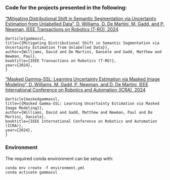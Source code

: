 
### Code for the projects presented in the following:

[“Mitigating Distributional Shift in Semantic Segmentation via Uncertainty Estimation from Unlabelled Data”, D. Williams, D. De Martini, M. Gadd, and P. Newman, IEEE Transactions on Robotics (T-RO), 2024](https://dswwilliams.github.io/posts/gammassl)
<!-- TODO: link this to my personal website not arxiv -->
```
@article{gammassl,
title={{Mitigating Distributional Shift in Semantic Segmentation via Uncertainty Estimation from Unlabelled Data}},
author={Williams, David and De Martini, Daniele and Gadd, Matthew and Newman, Paul},
booktitle={IEEE Transactions on Robotics (T-RO)},
year={2024},
}
```

[“Masked Gamma-SSL: Learning Uncertainty Estimation via Masked Image Modeling”, D. Williams, M. Gadd, P. Newman, and D. De Martini, IEEE International Conference on Robotics and Automation (ICRA), 2024](https://dswwilliams.github.io/posts/mgssl)
<!-- TODO: link this to my personal website not arxiv -->

```
@article{maskedgammassl,
title={{Masked Gamma-SSL: Learning Uncertainty Estimation via Masked Image Modeling}},
author={Williams, David and Gadd, Matthew and Newman, Paul and De Martini, Daniele},
booktitle={IEEE International Conference on Robotics and Automation (ICRA)},
year={2024},
}
```

### Environment
The required conda environment can be setup with:
```
conda env create -f environment.yml
conda activate gammassl
```
